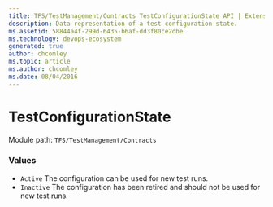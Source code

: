 ```yaml
---
title: TFS/TestManagement/Contracts TestConfigurationState API | Extensions for Azure DevOps Services
description: Data representation of a test configuration state.
ms.assetid: 58844a4f-299d-6435-b6af-dd3f80ce2dbe
ms.technology: devops-ecosystem
generated: true
author: chcomley
ms.topic: article
ms.author: chcomley
ms.date: 08/04/2016
---
```


# TestConfigurationState

Module path: `TFS/TestManagement/Contracts`

### Values

- `Active` The configuration can be used for new test runs.
- `Inactive` The configuration has been retired and should not be used for new test runs.
